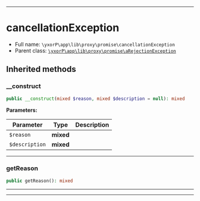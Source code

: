 ***

# cancellationException





* Full name: `\yxorP\app\lib\proxy\promise\cancellationException`
* Parent class: [`\yxorP\app\lib\proxy\promise\aRejectionException`](./aRejectionException.md)






## Inherited methods


### __construct



```php
public __construct(mixed $reason, mixed $description = null): mixed
```








**Parameters:**

| Parameter | Type | Description |
|-----------|------|-------------|
| `$reason` | **mixed** |  |
| `$description` | **mixed** |  |




***

### getReason



```php
public getReason(): mixed
```











***


***


